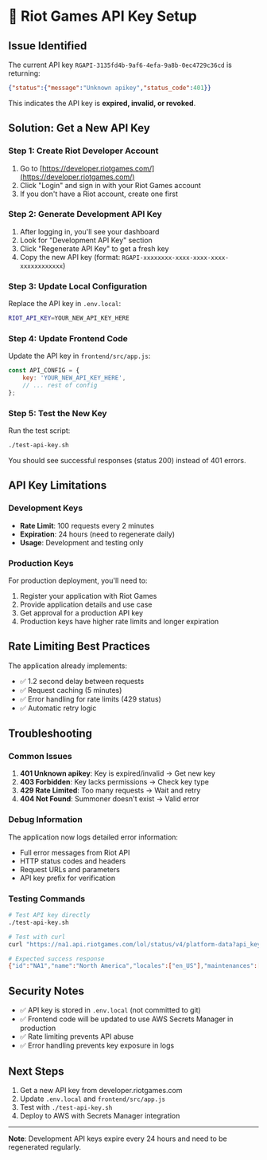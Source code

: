 # 🔑 Riot Games API Key Setup

## Issue Identified
The current API key `RGAPI-3135fd4b-9af6-4efa-9a8b-0ec4729c36cd` is returning:
```json
{"status":{"message":"Unknown apikey","status_code":401}}
```

This indicates the API key is **expired, invalid, or revoked**.

## Solution: Get a New API Key

### Step 1: Create Riot Developer Account
1. Go to [https://developer.riotgames.com/](https://developer.riotgames.com/)
2. Click "Login" and sign in with your Riot Games account
3. If you don't have a Riot account, create one first

### Step 2: Generate Development API Key
1. After logging in, you'll see your dashboard
2. Look for "Development API Key" section
3. Click "Regenerate API Key" to get a fresh key
4. Copy the new API key (format: `RGAPI-xxxxxxxx-xxxx-xxxx-xxxx-xxxxxxxxxxxx`)

### Step 3: Update Local Configuration
Replace the API key in `.env.local`:
```bash
RIOT_API_KEY=YOUR_NEW_API_KEY_HERE
```

### Step 4: Update Frontend Code
Update the API key in `frontend/src/app.js`:
```javascript
const API_CONFIG = {
    key: 'YOUR_NEW_API_KEY_HERE',
    // ... rest of config
};
```

### Step 5: Test the New Key
Run the test script:
```bash
./test-api-key.sh
```

You should see successful responses (status 200) instead of 401 errors.

## API Key Limitations

### Development Keys
- **Rate Limit**: 100 requests every 2 minutes
- **Expiration**: 24 hours (need to regenerate daily)
- **Usage**: Development and testing only

### Production Keys
For production deployment, you'll need to:
1. Register your application with Riot Games
2. Provide application details and use case
3. Get approval for a production API key
4. Production keys have higher rate limits and longer expiration

## Rate Limiting Best Practices
The application already implements:
- ✅ 1.2 second delay between requests
- ✅ Request caching (5 minutes)
- ✅ Error handling for rate limits (429 status)
- ✅ Automatic retry logic

## Troubleshooting

### Common Issues
1. **401 Unknown apikey**: Key is expired/invalid → Get new key
2. **403 Forbidden**: Key lacks permissions → Check key type
3. **429 Rate Limited**: Too many requests → Wait and retry
4. **404 Not Found**: Summoner doesn't exist → Valid error

### Debug Information
The application now logs detailed error information:
- Full error messages from Riot API
- HTTP status codes and headers
- Request URLs and parameters
- API key prefix for verification

### Testing Commands
```bash
# Test API key directly
./test-api-key.sh

# Test with curl
curl "https://na1.api.riotgames.com/lol/status/v4/platform-data?api_key=YOUR_KEY"

# Expected success response
{"id":"NA1","name":"North America","locales":["en_US"],"maintenances":[],"incidents":[]}
```

## Security Notes
- ✅ API key is stored in `.env.local` (not committed to git)
- ✅ Frontend code will be updated to use AWS Secrets Manager in production
- ✅ Rate limiting prevents API abuse
- ✅ Error handling prevents key exposure in logs

## Next Steps
1. Get a new API key from developer.riotgames.com
2. Update `.env.local` and `frontend/src/app.js`
3. Test with `./test-api-key.sh`
4. Deploy to AWS with Secrets Manager integration

---
**Note**: Development API keys expire every 24 hours and need to be regenerated regularly.
